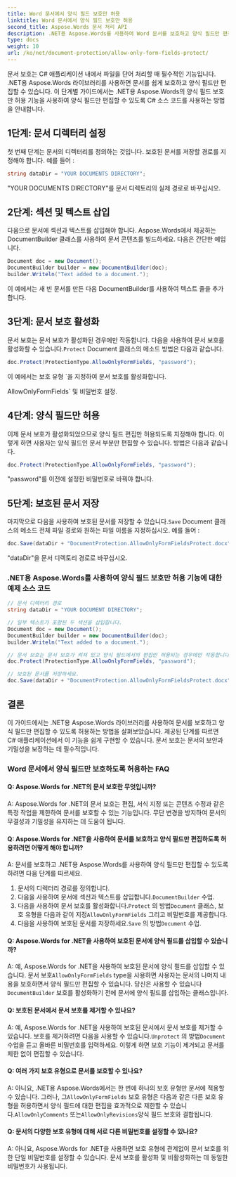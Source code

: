 ```yaml
---
title: Word 문서에서 양식 필드 보호만 허용
linktitle: Word 문서에서 양식 필드 보호만 허용
second_title: Aspose.Words 문서 처리 API
description: .NET용 Aspose.Words를 사용하여 Word 문서를 보호하고 양식 필드만 편집할 수 있도록 하는 방법을 알아보세요.
type: docs
weight: 10
url: /ko/net/document-protection/allow-only-form-fields-protect/
---
```

문서 보호는 C# 애플리케이션 내에서 파일을 단어 처리할 때 필수적인 기능입니다. .NET용 Aspose.Words 라이브러리를 사용하면 문서를 쉽게 보호하고 양식 필드만 편집할 수 있습니다. 이 단계별 가이드에서는 .NET용 Aspose.Words의 양식 필드 보호만 허용 기능을 사용하여 양식 필드만 편집할 수 있도록 C# 소스 코드를 사용하는 방법을 안내합니다.

## 1단계: 문서 디렉터리 설정

첫 번째 단계는 문서의 디렉터리를 정의하는 것입니다. 보호된 문서를 저장할 경로를 지정해야 합니다. 예를 들어 :

```csharp
string dataDir = "YOUR DOCUMENTS DIRECTORY";
```

"YOUR DOCUMENTS DIRECTORY"를 문서 디렉토리의 실제 경로로 바꾸십시오.

## 2단계: 섹션 및 텍스트 삽입

다음으로 문서에 섹션과 텍스트를 삽입해야 합니다. Aspose.Words에서 제공하는 DocumentBuilder 클래스를 사용하여 문서 콘텐츠를 빌드하세요. 다음은 간단한 예입니다.

```csharp
Document doc = new Document();
DocumentBuilder builder = new DocumentBuilder(doc);
builder.Writeln("Text added to a document.");
```

이 예에서는 새 빈 문서를 만든 다음 DocumentBuilder를 사용하여 텍스트 줄을 추가합니다.

## 3단계: 문서 보호 활성화

 문서 보호는 문서 보호가 활성화된 경우에만 작동합니다. 다음을 사용하여 문서 보호를 활성화할 수 있습니다.`Protect` Document 클래스의 메소드 방법은 다음과 같습니다.

```csharp
doc.Protect(ProtectionType.AllowOnlyFormFields, "password");
```

이 예에서는 보호 유형 `을 지정하여 문서 보호를 활성화합니다.

AllowOnlyFormFields` 및 비밀번호 설정.

## 4단계: 양식 필드만 허용

이제 문서 보호가 활성화되었으므로 양식 필드 편집만 허용되도록 지정해야 합니다. 이렇게 하면 사용자는 양식 필드인 문서 부분만 편집할 수 있습니다. 방법은 다음과 같습니다.

```csharp
doc.Protect(ProtectionType.AllowOnlyFormFields, "password");
```

"password"를 이전에 설정한 비밀번호로 바꿔야 합니다.

## 5단계: 보호된 문서 저장

 마지막으로 다음을 사용하여 보호된 문서를 저장할 수 있습니다.`Save` Document 클래스의 메소드 전체 파일 경로와 원하는 파일 이름을 지정하십시오. 예를 들어 :

```csharp
doc.Save(dataDir + "DocumentProtection.AllowOnlyFormFieldsProtect.docx");
```

"dataDir"을 문서 디렉토리 경로로 바꾸십시오.

### .NET용 Aspose.Words를 사용하여 양식 필드 보호만 허용 기능에 대한 예제 소스 코드

```csharp
// 문서 디렉터리 경로
string dataDir = "YOUR DOCUMENT DIRECTORY";

// 일부 텍스트가 포함된 두 섹션을 삽입합니다.
Document doc = new Document();
DocumentBuilder builder = new DocumentBuilder(doc);
builder.Writeln("Text added to a document.");

// 문서 보호는 문서 보호가 켜져 있고 양식 필드에서의 편집만 허용되는 경우에만 작동합니다.
doc.Protect(ProtectionType.AllowOnlyFormFields, "password");

// 보호된 문서를 저장하세요.
doc.Save(dataDir + "DocumentProtection.AllowOnlyFormFieldsProtect.docx");
```

## 결론

이 가이드에서는 .NET용 Aspose.Words 라이브러리를 사용하여 문서를 보호하고 양식 필드만 편집할 수 있도록 허용하는 방법을 살펴보았습니다. 제공된 단계를 따르면 C# 애플리케이션에서 이 기능을 쉽게 구현할 수 있습니다. 문서 보호는 문서의 보안과 기밀성을 보장하는 데 필수적입니다.

### Word 문서에서 양식 필드만 보호하도록 허용하는 FAQ

#### Q: Aspose.Words for .NET의 문서 보호란 무엇입니까?

A: Aspose.Words for .NET의 문서 보호는 편집, 서식 지정 또는 콘텐츠 수정과 같은 특정 작업을 제한하여 문서를 보호할 수 있는 기능입니다. 무단 변경을 방지하여 문서의 무결성과 기밀성을 유지하는 데 도움이 됩니다.

#### Q: Aspose.Words for .NET을 사용하여 문서를 보호하고 양식 필드만 편집하도록 허용하려면 어떻게 해야 합니까?

A: 문서를 보호하고 .NET용 Aspose.Words를 사용하여 양식 필드만 편집할 수 있도록 하려면 다음 단계를 따르세요.
1. 문서의 디렉터리 경로를 정의합니다.
2.  다음을 사용하여 문서에 섹션과 텍스트를 삽입합니다.`DocumentBuilder` 수업.
3.  다음을 사용하여 문서 보호를 활성화합니다.`Protect` 의 방법`Document` 클래스, 보호 유형을 다음과 같이 지정`AllowOnlyFormFields` 그리고 비밀번호를 제공합니다.
4.  다음을 사용하여 보호된 문서를 저장하세요.`Save` 의 방법`Document` 수업.

#### Q: Aspose.Words for .NET을 사용하여 보호된 문서에 양식 필드를 삽입할 수 있습니까?

A: 예, Aspose.Words for .NET을 사용하여 보호된 문서에 양식 필드를 삽입할 수 있습니다. 문서 보호`AllowOnlyFormFields` type을 사용하면 사용자는 문서의 나머지 내용을 보호하면서 양식 필드만 편집할 수 있습니다. 당신은 사용할 수 있습니다`DocumentBuilder` 보호를 활성화하기 전에 문서에 양식 필드를 삽입하는 클래스입니다.

#### Q: 보호된 문서에서 문서 보호를 제거할 수 있나요?

 A: 예, Aspose.Words for .NET을 사용하여 보호된 문서에서 문서 보호를 제거할 수 있습니다. 보호를 제거하려면 다음을 사용할 수 있습니다.`Unprotect` 의 방법`Document` 수업을 듣고 올바른 비밀번호를 입력하세요. 이렇게 하면 보호 기능이 제거되고 문서를 제한 없이 편집할 수 있습니다.

#### Q: 여러 가지 보호 유형으로 문서를 보호할 수 있나요?

 A: 아니요, .NET용 Aspose.Words에서는 한 번에 하나의 보호 유형만 문서에 적용할 수 있습니다. 그러나, 그`AllowOnlyFormFields` 보호 유형은 다음과 같은 다른 보호 유형을 허용하면서 양식 필드에 대한 편집을 효과적으로 제한할 수 있습니다.`AllowOnlyComments` 또는`AllowOnlyRevisions`양식 필드 보호와 결합됩니다.

#### Q: 문서의 다양한 보호 유형에 대해 서로 다른 비밀번호를 설정할 수 있나요?

A: 아니요, Aspose.Words for .NET을 사용하면 보호 유형에 관계없이 문서 보호를 위한 단일 비밀번호를 설정할 수 있습니다. 문서 보호를 활성화 및 비활성화하는 데 동일한 비밀번호가 사용됩니다.